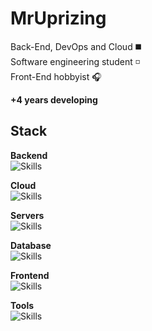 # MrUprizing

Back-End, DevOps and Cloud ◼️  
Software engineering student ◽️  
Front-End hobbyist 🎧  

**+4 years developing**

## Stack

**Backend**  
![Skills](https://skills-icons.vercel.app/api/icons?i=ts,go,hono,bun)

**Cloud**  
![Skills](https://skills-icons.vercel.app/api/icons?i=docker,kubernetes,terraform,sst)

**Servers**  
![Skills](https://skills-icons.vercel.app/api/icons?i=aws,gcp,digitalocean,vercel,supabase,azure,cloudinary)

**Database**  
![Skills](https://skills-icons.vercel.app/api/icons?i=postgresql,mongodb,redis)

**Frontend**  
![Skills](https://skills-icons.vercel.app/api/icons?i=nextjs,tailwind,shadcnui,react,svelte,expo)

**Tools**  
![Skills](https://skills-icons.vercel.app/api/icons?i=git,github,postman,figma,githubactions)
